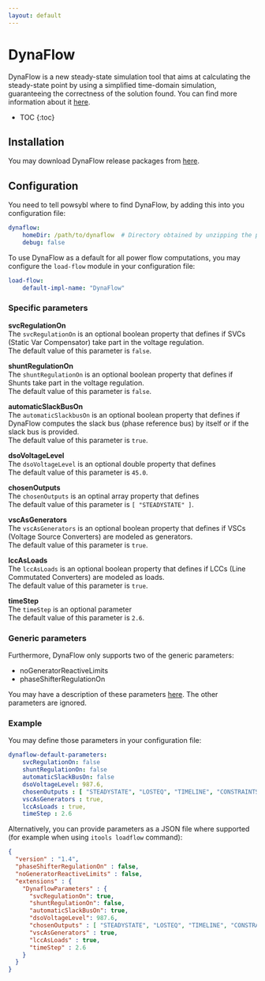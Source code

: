 ```yaml
---
layout: default
---
```


# DynaFlow

DynaFlow is a new steady-state simulation tool that aims at calculating the steady-state point by using a simplified time-domain simulation, guaranteeing the correctness of the solution found. You can find more information about it [here](https://dynawo.github.io/about/dynaflow).

* TOC
{:toc}

## Installation

You may download DynaFlow release packages from [here](https://github.com/dynawo/dynaflow-launcher/releases).


## Configuration

You need to tell powsybl where to find DynaFlow, by adding this into you configuration file:
```yaml
dynaflow:
    homeDir: /path/to/dynaflow  # Directory obtained by unzipping the package, should contain "bin"
    debug: false
```

To use DynaFlow as a default for all power flow computations, you may configure the `load-flow`
module in your configuration file:
```yaml
load-flow:
    default-impl-name: "DynaFlow"
```

### Specific parameters

**svcRegulationOn**  
The `svcRegulationOn` is an optional boolean property that defines if SVCs (Static Var Compensator) take part
in the voltage regulation.  
The default value of this parameter is `false`.

**shuntRegulationOn**  
The `shuntRegulationOn` is an optional boolean property that defines if Shunts take part in the voltage regulation.  
The default value of this parameter is `false`.

**automaticSlackBusOn**  
The `automaticSlackbusOn` is an optional boolean property that defines if DynaFlow computes the slack bus
(phase reference bus) by itself or if the slack bus is provided.  
The default value of this parameter is `true`.

**dsoVoltageLevel**  
The `dsoVoltageLevel` is an optional double property that defines  
The default value of this parameter is `45.0`.

**chosenOutputs**  
The `chosenOutputs` is an optinal array property that defines  
The default value of this parameter is `[ "STEADYSTATE" ]`.

**vscAsGenerators**  
The `vscAsGenerators` is an optional boolean property that defines if VSCs (Voltage Source Converters)
are modeled as generators.  
The default value of this parameter is `true`.

**lccAsLoads**  
The `lccAsLoads` is an optional boolean property that defines if LCCs (Line Commutated Converters) are modeled as loads.  
The default value of this parameter is `true`.

**timeStep**  
The `timeStep` is an optional parameter  
The default value of this parameter is `2.6`.

### Generic parameters
Furthermore, DynaFlow only supports two of the generic parameters:
- noGeneratorReactiveLimits
- phaseShifterRegulationOn

You may have a description of these parameters [here](index.md#parameters). The other parameters are ignored.

### Example

You may define those parameters in your configuration file:
```yaml
dynaflow-default-parameters:
    svcRegulationOn: false
    shuntRegulationOn: false
    automaticSlackBusOn: false
    dsoVoltageLevel: 987.6,
    chosenOutputs : [ "STEADYSTATE", "LOSTEQ", "TIMELINE", "CONSTRAINTS" ],
    vscAsGenerators : true,
    lccAsLoads : true,
    timeStep : 2.6
```


Alternatively, you can provide parameters as a JSON file where supported
(for example when using `itools loadflow` command):
```json
{
  "version" : "1.4",
  "phaseShifterRegulationOn" : false,
  "noGeneratorReactiveLimits" : false,
  "extensions" : {
    "DynaflowParameters" : {
      "svcRegulationOn": true,
      "shuntRegulationOn": false,
      "automaticSlackBusOn": true,
      "dsoVoltageLevel": 987.6,
      "chosenOutputs" : [ "STEADYSTATE", "LOSTEQ", "TIMELINE", "CONSTRAINTS" ],
      "vscAsGenerators" : true,
      "lccAsLoads" : true,
      "timeStep" : 2.6
    }
  }
}
```

